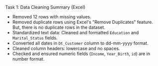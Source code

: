 Task 1: Data Cleaning Summary (Excel)

- Removed 12 rows with missing values. 
- Removed duplicate rows using Excel's "Remove Duplicates" feature. But, there is no duplicate rows in the dataset. 
- Standardized text data: Cleaned and formatted `Education` and `Marital_Status` fields.
- Converted all dates in `Dt_Customer` column to dd-mm-yyyy format.
- Cleaned column headers: lowercase and no spaces.
- Checked and ensured numeric fields (`Income`, `Year_Birth`, `id`) are in number format.
